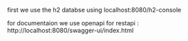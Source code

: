 
first we use the h2 databse using 
localhost:8080/h2-console

for documentaion we use openapi for restapi :
http://localhost:8080/swagger-ui/index.html

